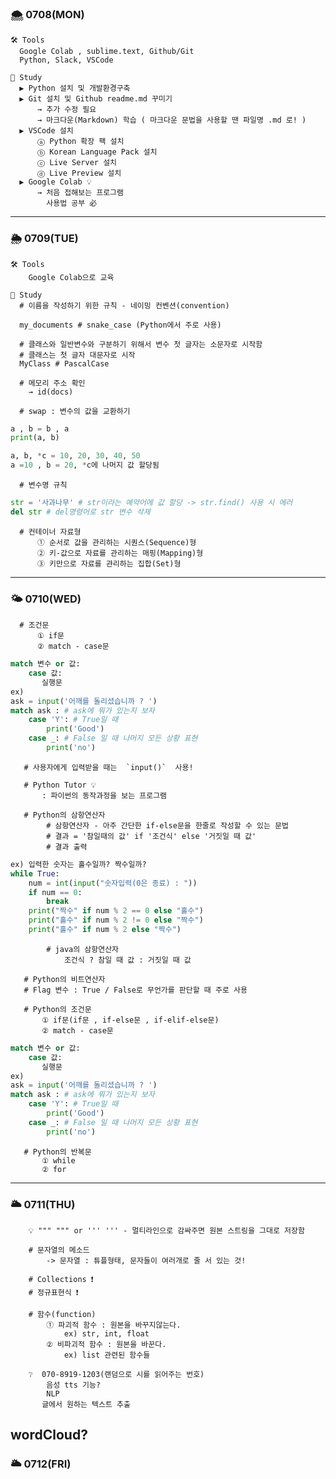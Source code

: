 ### 🌨 0708(MON)
    🛠 Tools 
      Google Colab , sublime.text, Github/Git
      Python, Slack, VSCode

    📖 Study
      ▶ Python 설치 및 개발환경구축
      ▶ Git 설치 및 Github readme.md 꾸미기
          → 추가 수정 필요
          → 마크다운(Markdown) 학습 ( 마크다운 문법을 사용할 땐 파일명 .md 로! )
      ▶ VSCode 설치
          ⓐ Python 확장 팩 설치
          ⓑ Korean Language Pack 설치
          ⓒ Live Server 설치
          ⓓ Live Preview 설치 
      ▶ Google Colab 💡
          → 처음 접해보는 프로그램
            사용법 공부 必
---

### 🌦 0709(TUE)

    🛠 Tools 
        Google Colab으로 교육

    📖 Study
      # 이름을 작성하기 위한 규칙 - 네이밍 컨벤션(convention)
      
      my_documents # snake_case (Python에서 주로 사용)
      
      # 클래스와 일반변수와 구분하기 위해서 변수 첫 글자는 소문자로 시작함
      # 클래스는 첫 글자 대문자로 시작
      MyClass # PascalCase

      # 메모리 주소 확인
        → id(docs) 
    
      # swap : 변수의 값을 교환하기
 ```python
a , b = b , a 
print(a, b)

a, b, *c = 10, 20, 30, 40, 50
a =10 , b = 20, *c에 나머지 값 할당됨
```

      # 변수명 규칙
```python
str = '사과나무' # str이라는 예약어에 값 할당 -> str.find() 사용 시 에러
del str # del명령어로 str 변수 삭제
```
      # 컨테이너 자료형
          ① 순서로 값을 관리하는 시퀀스(Sequence)형
          ② 키-값으로 자료를 관리하는 매핑(Mapping)형
          ③ 키만으로 자료를 관리하는 집합(Set)형


---

### 🌤 0710(WED)

      # 조건문
          ① if문 
          ② match - case문
          
```python
match 변수 or 값:
    case 값:
       실행문
ex)
ask = input('어깨를 돌리셨습니까 ? ')
match ask : # ask에 뭐가 있는지 보자
    case 'Y': # True일 때
        print('Good')
    case _: # False 일 때 나머지 모든 상황 표현
        print('no')
```

       # 사용자에게 입력받을 때는  `input()`  사용!

       # Python Tutor 💡
           : 파이썬의 동작과정을 보는 프로그램 

       # Python의 삼항연산자
            # 삼항연산자 - 아주 간단한 if-else문을 한줄로 작성할 수 있는 문법
            # 결과 = '참일때의 값' if '조건식' else '거짓일 때 값'
            # 결과 출력

```python
ex) 입력한 숫자는 홀수일까? 짝수일까?
while True:
    num = int(input("숫자입력(0은 종료) : "))
    if num == 0:
        break
    print("짝수" if num % 2 == 0 else "홀수")
    print("홀수" if num % 2 != 0 else "짝수")
    print("홀수" if num % 2 else "짝수")
```
            # java의 삼항연산자
                조건식 ? 참일 때 값 : 거짓일 때 값

       # Python의 비트연산자
       # Flag 변수 : True / False로 무언가를 판단할 때 주로 사용

       # Python의 조건문
           ① if문(if문 , if-else문 , if-elif-else문)
           ② match - case문
       
```python
match 변수 or 값:
    case 값:
       실행문
ex)
ask = input('어깨를 돌리셨습니까 ? ')
match ask : # ask에 뭐가 있는지 보자
    case 'Y': # True일 때
        print('Good')
    case _: # False 일 때 나머지 모든 상황 표현
        print('no')
```
       # Python의 반복문
           ① while
           ② for

---

### 🌥 0711(THU)

        💡 """ """ or ''' ''' - 멀티라인으로 감싸주면 원본 스트링을 그대로 저장함
        
        # 문자열의 메소드
            -> 문자열 : 튜플형태, 문자들이 여러개로 줄 서 있는 것!

        # Collections ❗
        # 정규표현식 ❗

        # 함수(function)
            ① 파괴적 함수 : 원본을 바꾸지않는다.
                ex) str, int, float
            ② 비파괴적 함수 : 원본을 바꾼다.
                ex) list 관련된 함수들
                
        ❔  070-8919-1203(랜덤으로 시를 읽어주는 번호)
            음성 tts 기능? 
            NLP
           글에서 원하는 텍스트 추출

wordCloud? 
---

### 🌥 0712(FRI)

      
